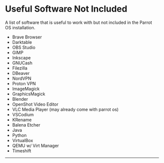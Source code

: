 # Useful Software Not Included

A list of software that is useful to work with but not included in the Parrot OS installation.

- Brave Browser
- Darktable
- OBS Studio
- GIMP
- Inkscape
- GNUCash
- Filezilla
- DBeaver
- NordVPN
- Proton VPN
- ImageMagick
- GraphicsMagick
- Blender
- OpenShot Video Editor
- VLC Media Player (may already come with parrot os)
- VSCodium
- KRename
- Balena Etcher
- Java
- Python
- VirtualBox
- QEMU w/ Virt Manager
- Timeshift

___